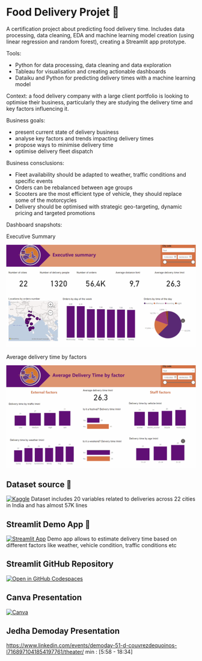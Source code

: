 ```
```
# Food Delivery Projet 🛵

A certification project about predicting food delivery time. Includes data processing, data cleaning, EDA and machine learning model creation (using linear regression and random forest), creating a Streamlit app prototype. 

Tools:
- Python for data processing, data cleaning and data exploration
- Tableau for visualisation and creating actionable dashboards
- Dataiku and Python for predicting delivery times with a machine learning model

Context: a food delivery company with a large client portfolio is looking to optimise their business, particularly they are studying the delivery time and key factors influencing it. 

Business goals: 
- present current state of delivery business
- analyse key factors and trends impacting delivery times
- propose ways to minimise delivery time
- optimise delivery fleet dispatch

Business consclusions:
- Fleet availability should be adapted to weather, traffic conditions and specific events
- Orders can be rebalanced between age groups
- Scooters are the most efficient type of vehicle, they should replace some of the motorcycles
- Delivery should be optimised with strategic geo-targeting, dynamic pricing and targeted promotions

Dashboard snapshots:

Executive Summary

![Dashboard Image](https://github.com/Ellinis1/images-/blob/main/DeliveryProject4.png "Dashboard 1")

Average delivery time by factors

![Dashboard Image](https://github.com/Ellinis1/images-/blob/main/DeliveryProject3.png "Dashboard 2")

## Dataset source 📓

[![Kaggle](https://img.shields.io/badge/Kaggle-035a7d?style=for-the-badge&logo=kaggle&logoColor=white)](https://www.kaggle.com/datasets/gauravmalik26/food-delivery-dataset)
Dataset includes 20 variables related to deliveries across 22 cities in India and has almost 57K lines

## Streamlit Demo App 🌟

[![Streamlit App](https://static.streamlit.io/badges/streamlit_badge_black_white.svg)](https://appappdelivery-nl9jzkxo4zurfnuqttpsbv.streamlit.app/)
Demo app allows to estimate delivery time based on different factors like weather, vehicle condition, traffic conditions etc

## Streamlit GitHub Repository

[![Open in GitHub Codespaces](https://github.com/codespaces/badge.svg)](https://github.com/Lamiaeidr/Streamlitappdelivery)

## Canva Presentation

[![Canva](https://img.shields.io/badge/Canva-%2300C4CC.svg?style=for-the-badge&logo=Canva&logoColor=white)](https://www.canva.com/design/DAGKYgPqX00/DRP7R3cv4MIoH0XBRfVgWg/edit?utm_content=DAGKYgPqX00&utm_campaign=designshare&utm_medium=link2&utm_source=sharebutton)

## Jedha Demoday Presentation

https://www.linkedin.com/events/demoday-51-d-couvrezdequoinos-l7168971041854197761/theater/ min : [5:58 - 18:34]
